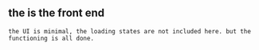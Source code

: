 ## the is the front end 
    the UI is minimal, the loading states are not included here. but the functioning is all done.
    